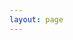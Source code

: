```yaml
---
layout: page
---
```


<script setup lang="ts">
import Home from '@theme/components/Home.vue';

import { homeTopLinks, homeExternalLinks, footerSections } from './data';
</script>

<Home
  :topLinks="homeTopLinks"
  :externalLinks="homeExternalLinks"
  :footerSections="footerSections"
/>
